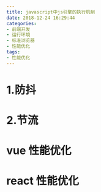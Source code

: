 ```yaml
---
title: javascript中js引擎的执行机制
date: 2018-12-24 16:29:44
categories:
- 前端开发
- 运行环境
- 标准浏览器
- 性能优化
tags:
- 性能优化
---
```


# 1.防抖

# 2.节流

# vue 性能优化

# react 性能优化

